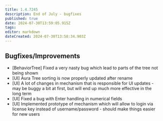 ```yaml
---
title: 1.4.7245
description: End of July - bugfixes
published: true
date: 2024-07-30T13:59:05.915Z
tags: 
editor: markdown
dateCreated: 2024-07-30T13:58:34.903Z
---
```


## Bugfixes/Improvements
- [BehaviorTree] Fixed a very nasty bug which lead to parts of the tree not being shown
- [UI] Aura Tree sorting is now properly updated after rename
- [UI] A lot of changes in mechanism that is responsible for UI updates - may be buggy a bit at first, but will end up much more effective in the long term
- [UI] Fixed a bug with Enter handling in numerical fields
- [UI] Implemented prototype of mechanism which will allow to login via license key instead of username/password - should make things easier for new users


